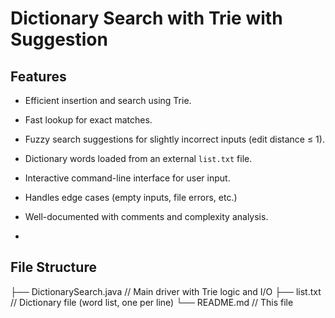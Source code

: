# Dictionary Search with Trie with Suggestion

## Features

-  Efficient insertion and search using Trie.
-  Fast lookup for exact matches.
-  Fuzzy search suggestions for slightly incorrect inputs (edit distance ≤ 1).
-  Dictionary words loaded from an external `list.txt` file.
-  Interactive command-line interface for user input.
-  Handles edge cases (empty inputs, file errors, etc.)
-  Well-documented with comments and complexity analysis.

- 
## File Structure

├── DictionarySearch.java   // Main driver with Trie logic and I/O
├── list.txt                // Dictionary file (word list, one per line)
└── README.md               // This file
